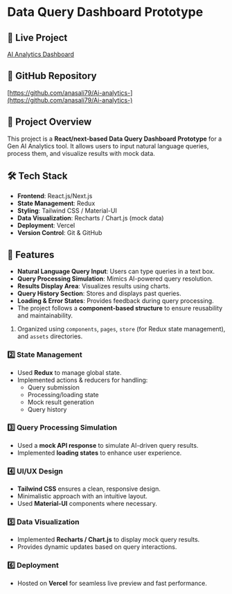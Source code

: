 # Data Query Dashboard Prototype

## 🚀 Live Project

[AI Analytics Dashboard](https://ai-analytics-sand.vercel.app/)

## 📂 GitHub Repository

[https://github.com/anasali79/Ai-analytics-](https://github.com/anasali79/Ai-analytics-)

## 📌 Project Overview

This project is a **React/next-based Data Query Dashboard Prototype** for a Gen AI Analytics tool. It allows users to input natural language queries, process them, and visualize results with mock data.

## 🛠️ Tech Stack

- **Frontend**: React.js/Next.js
- **State Management**: Redux
- **Styling**: Tailwind CSS / Material-UI
- **Data Visualization**: Recharts / Chart.js (mock data)
- **Deployment**: Vercel
- **Version Control**: Git & GitHub

## 🎯 Features

- **Natural Language Query Input**: Users can type queries in a text box.
- **Query Processing Simulation**: Mimics AI-powered query resolution.
- **Results Display Area**: Visualizes results using charts.
- **Query History Section**: Stores and displays past queries.
- **Loading & Error States**: Provides feedback during query processing.
- The project follows a **component-based structure** to ensure reusability and maintainability.

1. Organized using `components`, `pages`, `store` (for Redux state management), and `assets` directories.

### **2️⃣ State Management**

- Used **Redux** to manage global state.
- Implemented actions & reducers for handling:
  - Query submission
  - Processing/loading state
  - Mock result generation
  - Query history

### **3️⃣ Query Processing Simulation**

- Used a **mock API response** to simulate AI-driven query results.
- Implemented **loading states** to enhance user experience.

### **4️⃣ UI/UX Design**

- **Tailwind CSS** ensures a clean, responsive design.
- Minimalistic approach with an intuitive layout.
- Used **Material-UI** components where necessary.

### **5️⃣ Data Visualization**

- Implemented **Recharts / Chart.js** to display mock query results.
- Provides dynamic updates based on query interactions.

### **6️⃣ Deployment**

- Hosted on **Vercel** for seamless live preview and fast performance.


